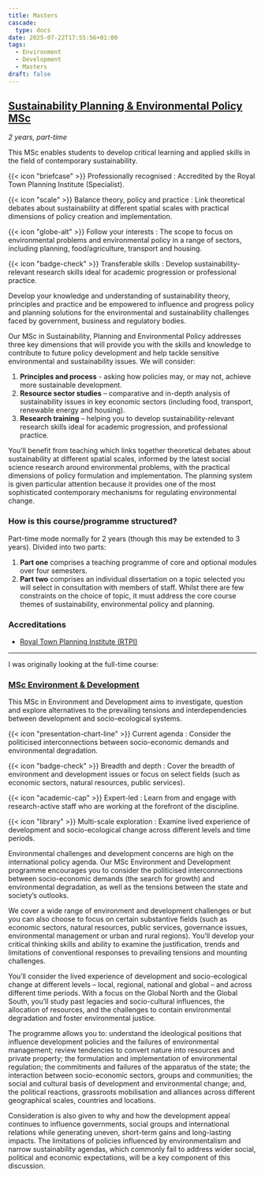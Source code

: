 ```yaml
---
title: Masters
cascade:
  type: docs
date: 2025-07-22T17:55:56+01:00
tags:
  - Environment
  - Development
  - Masters
draft: false
---
```

## [Sustainability Planning & Environmental Policy MSc](https://www.cardiff.ac.uk/study/postgraduate/taught/courses/course/sustainability,-planning-and-environmental-policy-msc-part-time)
*2 years, part-time*

This MSc enables students to develop critical learning and applied skills in the field of contemporary sustainability.

{{< icon "briefcase" >}} Professionally recognised
: Accredited by the Royal Town Planning Institute (Specialist).

{{< icon "scale" >}} Balance theory, policy and practice
: Link theoretical debates about sustainability at different spatial scales with practical dimensions of policy creation and implementation.

{{< icon "globe-alt" >}} Follow your interests
: The scope to focus on environmental problems and environmental policy in a range of sectors, including planning, food/agriculture, transport and housing.

{{< icon "badge-check" >}} Transferable skills
: Develop sustainability-relevant research skills ideal for academic progression or professional practice.

Develop your knowledge and understanding of sustainability theory, principles and practice and be empowered to influence and progress policy and planning solutions for the environmental and sustainability challenges faced by government, business and regulatory bodies.

Our MSc in Sustainability, Planning and Environmental Policy addresses three key dimensions that will provide you with the skills and knowledge to contribute to future policy development and help tackle sensitive environmental and sustainability issues. We will consider:
1. **Principles and process** - asking how policies may, or may not, achieve more sustainable development.
2. **Resource sector studies** – comparative and in-depth analysis of sustainability issues in key economic sectors (including food, transport, renewable energy and housing).
3. **Research training** – helping you to develop sustainability-relevant research skills ideal for academic progression, and professional practice.

You’ll benefit from teaching which links together theoretical debates about sustainability at different spatial scales, informed by the latest social science research around environmental problems, with the practical dimensions of policy formulation and implementation. The planning system is given particular attention because it provides one of the most sophisticated contemporary mechanisms for regulating environmental change.
### How is this course/programme structured?
Part-time mode normally for 2 years (though this may be extended to 3 years). Divided into two parts:
1. **Part one** comprises a teaching programme of core and optional modules over four semesters.
2. **Part two** comprises an individual dissertation on a topic selected you will select in consultation with members of staff. Whilst there are few constraints on the choice of topic, it must address the core course themes of sustainability, environmental policy and planning.
### Accreditations
- [Royal Town Planning Institute (RTPI)](http://www.rtpi.org.uk/education-and-careers/become-a-planner/)

---

I was originally looking at the full-time course:
### [MSc Environment & Development](https://www.cardiff.ac.uk/study/postgraduate/taught/courses/course/environment-and-development-msc)

This MSc in Environment and Development aims to investigate, question and explore alternatives to the prevailing tensions and interdependencies between development and socio-ecological systems.

{{< icon "presentation-chart-line" >}} Current agenda
: Consider the politicised interconnections between socio-economic demands and environmental degradation.

{{< icon "badge-check" >}} Breadth and depth
: Cover the breadth of environment and development issues or focus on select fields (such as economic sectors, natural resources, public services).

{{< icon "academic-cap" >}} Expert-led
: Learn from and engage with research-active staff who are working at the forefront of the discipline.

{{< icon "library" >}} Multi-scale exploration
: Examine lived experience of development and socio-ecological change across different levels and time periods.

Environmental challenges and development concerns are high on the international policy agenda. Our MSc Environment and Development programme encourages you to consider the politicised interconnections between socio-economic demands (the search for growth) and environmental degradation, as well as the tensions between the state and society’s outlooks.

We cover a wide range of environment and development challenges or but you can also choose to focus on certain substantive fields (such as economic sectors, natural resources, public services, governance issues, environmental management or urban and rural regions). You’ll develop your critical thinking skills and ability to examine the justification, trends and limitations of conventional responses to prevailing tensions and mounting challenges.

You’ll consider the lived experience of development and socio-ecological change at different levels – local, regional, national and global – and across different time periods. With a focus on the Global North and the Global South, you’ll study past legacies and socio-cultural influences, the allocation of resources, and the challenges to contain environmental degradation and foster environmental justice.

The programme allows you to: understand the ideological positions that influence development policies and the failures of environmental management; review tendencies to convert nature into resources and private property; the formulation and implementation of environmental regulation; the commitments and failures of the apparatus of the state; the interaction between socio-economic sectors, groups and communities; the social and cultural basis of development and environmental change; and, the political reactions, grassroots mobilisation and alliances across different geographical scales, countries and locations.

Consideration is also given to why and how the development appeal continues to influence governments, social groups and international relations while generating uneven, short-term gains and long-lasting impacts. The limitations of policies influenced by environmentalism and narrow sustainability agendas, which commonly fail to address wider social, political and economic expectations, will be a key component of this discussion.



